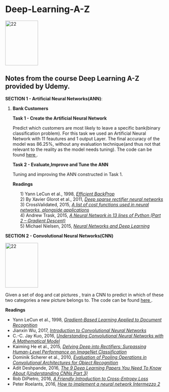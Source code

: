 # Deep-Learning-A-Z

<img src="http://uc-r.github.io/public/images/analytics/deep_learning/deep_nn.png" alt="22" style="width:104px;height:142px;">

## Notes from the course Deep Learning A-Z provided by Udemy.

**SECTION 1 - Artificial Neural Networks(ANN)**:

1) **Bank Customers**

    **Task 1 - Create the Artificial Neural Network**
    
    Predict which customers are most likely to leave a specific bank(binary classification problem). 
    For this task we used an Artificial Neural  Network with 11 feautures and 1 output Layer. The final accuracy of the model was 86.25%, without any evaluation technique(and thus not that relevant to the reality as the model needs tuning). 
    The code can be found <a href="https://github.com/gpsyrou/Deep-Learning-A-Z/blob/master/Artificial%20Neural%20Networks/bank_customers_pred.py"> here </a>.
        
    **Task 2 - Evaluate,Improve and Tune the ANN**
    
      Tuning and improving the ANN constructed in Task 1.
  
    **Readings**
    <ul>
    1) Yann LeCun et al., 1998, <em><a href="http://yann.lecun.com/exdb/publis/pdf/lecun-98b.pdf">Efficient BackProp</a></em> <br />
    2) By Xavier Glorot et al., 2011,&nbsp;<a href="http://jmlr.org/proceedings/papers/v15/glorot11a/glorot11a.pdf"><em>Deep sparse rectifier neural networks</em></a><br />
    3) CrossValidated, 2015,&nbsp;<a href="http://stats.stackexchange.com/questions/154879/a-list-of-cost-functions-used-in-neural-networks-alongside-applications"><em>A list of cost functions used in neural networks, alongside applications</em></a><br />
    4) Andrew Trask, 2015,&nbsp;<a href="https://iamtrask.github.io/2015/07/27/python-network-part2/"><i>A Neural Network in 13 lines of Python (Part 2 – Gradient Descent)</i></a><br />
    5) Michael Nielsen, 2015,&nbsp;<a href="http://neuralnetworksanddeeplearning.com/chap2.html"><i>Neural Networks and Deep Learning</i></a><br />
    </ul>

**SECTION 2 - Convolutional Neural Networks(CNN)**
   
 <img src="https://cdn-images-1.medium.com/max/1600/1*NQQiyYqJJj4PSYAeWvxutg.png" alt="22" style="width:104px;height:142px;">
  
 
   Given a set of dog and cat pictures , train a CNN to predict in which of these two categories a new picture belongs to.
   The code can be found <a href="https://github.com/gpsyrou/Deep-Learning-A-Z/blob/master/Convolutional%20Neural%20Networks/classify_catsndogs.py"> here </a>.
   
   **Readings**
   <ul>
      <li>Yann LeCun et al., 1998,&nbsp;<a href="http://yann.lecun.com/exdb/publis/pdf/lecun-01a.pdf"><em>Gradient-Based Learning Applied to Document Recognition</em></a></li>
      <li>Jianxin Wu, 2017,&nbsp;<i><a href="http://cs.nju.edu.cn/wujx/paper/CNN.pdf">Introduction to Convolutional Neural Networks</a></i></li>
      <li>C.-C. Jay Kuo, 2016,&nbsp;<i><a href="https://arxiv.org/pdf/1609.04112.pdf">Understanding Convolutional Neural Networks with A Mathematical Model</a></i></li>
      <li>Kaiming He et al., 2015,&nbsp;<i><a href="https://arxiv.org/pdf/1502.01852.pdf">Delving Deep into Rectifiers: Surpassing Human-Level Performance on ImageNet Classification</a></i></li>
      <li>Dominik Scherer et al., 2010,&nbsp;<i><a href="http://ais.uni-bonn.de/papers/icann2010_maxpool.pdf">Evaluation of Pooling Operations in Convolutional Architectures for Object Recognition</a></i></li>
      <li>Adit Deshpande, 2016,&nbsp;<i><a href="https://adeshpande3.github.io/adeshpande3.github.io/The-9-Deep-Learning-Papers-You-Need-To-Know-About.html">The 9 Deep Learning Papers You Need To Know About (Understanding CNNs Part 3)</a></i></li>
      <li>Rob DiPietro, 2016,&nbsp;<i><a href="https://rdipietro.github.io/friendly-intro-to-cross-entropy-loss/">A Friendly Introduction to Cross-Entropy Loss</a></i></li>
      <li>Peter Roelants, 2016,&nbsp;<a href="http://peterroelants.github.io/posts/neural_network_implementation_intermezzo02/"><i>How to implement a neural network Intermezzo 2</i></a></li>
   </ul>
